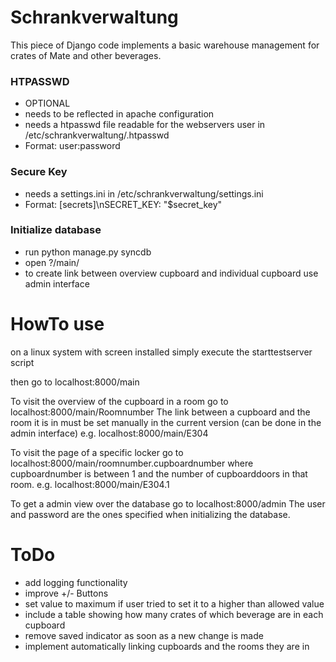 # Schrankverwaltung
This piece of Django code implements a basic warehouse management for crates of Mate and other beverages.

### HTPASSWD
* OPTIONAL
* needs to be reflected in apache configuration
* needs a htpasswd file readable for the webservers user in /etc/schrankverwaltung/.htpasswd
* Format: user:password

### Secure Key
* needs a settings.ini in /etc/schrankverwaltung/settings.ini
* Format: [secrets]\nSECRET_KEY: "$secret_key"

### Initialize database
* run python manage.py syncdb
* open ?/main/
* to create link between overview cupboard and individual cupboard use admin interface

# HowTo use
on a linux system with screen installed simply execute the starttestserver script

then go to localhost:8000/main

To visit the overview of the cupboard in a room go to localhost:8000/main/Roomnumber
The link between a cupboard and the room it is in must be set manually in the current version (can be done in the admin interface)
e.g. localhost:8000/main/E304

To visit the page of a specific locker go to localhost:8000/main/roomnumber.cupboardnumber where cupboardnumber is between 1 and the number of cupboarddoors in that room.
e.g. localhost:8000/main/E304.1

To get a admin view over the database go to
localhost:8000/admin
The user and password are the ones specified when initializing the database.

# ToDo
* add logging functionality
* improve +/- Buttons
* set value to maximum if user tried to set it to a higher than allowed value
* include a table showing how many crates of which beverage are in each cupboard
* remove saved indicator as soon as a new change is made
* implement automatically linking cupboards and the rooms they are in

